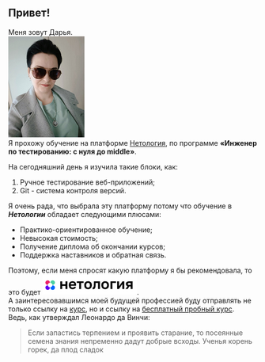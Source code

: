 ## Привет!  
Меня зовут Дарья.  
![Фото](/img/My%20photo.png)   
Я прохожу обучение на платформе [Нетология](https://netology.ru), по программе **«Инженер по тестированию: с нуля до middle»**. 

На сегодняшний день я изучила такие блоки, как:
1. Ручное тестирование веб-приложений;
2. Git - система контроля версий.

Я очень рада, что выбрала эту платформу потому что обучение в ***Нетологии*** обладает следующими плюсами:
+ Практико-ориентированное обучение;
+ Невысокая стоимость;
+ Получение диплома об окончании курсов;
+ Поддержка наставников и обратная связь.

Поэтому, если меня спросят какую платформу я бы рекомендовала, то это будет ![Нетология](/img/Logotip%20Netology.png).  
А заинтересовавшимся моей будущей профессией буду отправлять не только ссылку на [курс](https://netology.ru/programs/qa-middle), но и ссылку на [бесплатный пробный курс](https://netology.ru/programs/testirovshchik).  
Ведь, как утверждал Леонардо да Винчи:  
>Если запастись терпением и проявить старание, то посеянные семена знания непременно дадут добрые всходы. Ученья корень горек, да плод сладок
